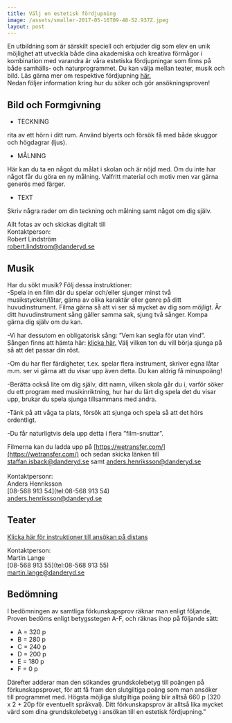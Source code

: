 ```yaml
---
title: Välj en estetisk fördjupning
image: /assets/smaller-2017-05-16T09-48-52.937Z.jpeg
layout: post
---
```

En utbildning som är särskilt speciell och erbjuder dig som elev en unik möjlighet att utveckla både dina akademiska och kreativa förmågor i kombination med varandra är våra estetiska fördjupningar som finns på både samhälls- och naturprogrammet. Du kan välja mellan teater, musik och bild. Läs gärna mer om respektive fördjupning [här.](https://www.dagy.danderyd.se/program/estet)
<br>
Nedan följer information kring hur du söker och gör ansökningsproven!
<br>
## Bild och Formgivning

* TECKNING

rita av ett hörn i ditt rum. Använd blyerts och försök få med både skuggor och högdagrar (ljus).<br>
* MÅLNING

Här kan du ta en något du målat i skolan och är nöjd med. Om du inte har något får du göra en ny målning. Valfritt material och motiv men var gärna generös med färger.<br>
* TEXT

Skriv några rader om din teckning och målning samt något om dig själv.<br>

Allt fotas av och skickas digitalt till<br>
Kontaktperson:<br>
Robert Lindström<br>
[robert.lindstrom@danderyd.se](mailto:robert.lindstrom@danderyd.se)

## Musik

Har du sökt musik? Följ dessa instruktioner:
<br>
-Spela in en film där du spelar och/eller sjunger minst två musikstycken/låtar, gärna av olika karaktär eller genre på ditt huvudinstrument. Filma gärna så att vi ser så mycket av dig som möjligt.
Är ditt huvudinstrument sång gäller samma sak, sjung två sånger. Kompa gärna dig själv om du kan. 

-Vi har dessutom en obligatorisk sång: ”Vem kan segla för utan vind”. Sången finns att hämta här: [klicka här.](/assets/VemKanSeglaförutanVind.pdf) Välj vilken ton du vill börja sjunga på så att det passar din röst.

-Om du har fler färdigheter, t.ex. spelar flera instrument, skriver egna låtar m.m. ser vi gärna att du visar upp även detta. Du kan aldrig få minuspoäng!

-Berätta också lite om dig själv, ditt namn, vilken skola går du i, varför söker du ett program med musikinriktning, hur har du lärt dig spela det du visar upp, brukar du spela sjunga tillsammans med andra.

-Tänk på att våga ta plats, försök att sjunga och spela så att det hörs ordentligt.

-Du får naturligtvis dela upp detta i flera ”film-snuttar”.

Filmerna kan du ladda upp på [https://wetransfer.com/](https://wetransfer.com/) och sedan skicka länken till [staffan.isback@danderyd.se](mailto:staffan.isback@danderyd.se) samt [anders.henriksson@danderyd.se](mailto:staffan.isback@danderyd.se)
<br>
<br>
Kontaktpersonr:<br>
Anders Henriksson<br>
[08-568 913 54](tel:08-568 913 54)<br>
[anders.henriksson@danderyd.se](mailto:anders.henriksson@danderyd.se)

## Teater

[Klicka här för instruktioner till ansökan på distans](/assets/omvalteater2020.pdf)

Kontaktperson:<br>
Martin Lange<br>
[08-568 913 55](tel:08-568 913 55)<br>
[martin.lange@danderyd.se](mailto:martin.lange@danderyd.se)

## Bedömning

I bedömningen av samtliga förkunskapsprov räknar man enligt följande,
Proven bedöms enligt betygsstegen A-F, och räknas ihop på följande sätt:
<br>
<ul>
  <li>A = 320 p</li>
<li>B = 280 p</li>
<li>C = 240 p</li>
<li>D = 200 p</li>
<li>E = 180 p</li>
<li>F = 0 p</li>
</ul>

Därefter adderar man den sökandes grundskolebetyg till poängen på förkunskapsprovet, för att få fram den slutgiltiga poäng som man ansöker till programmet med. Högsta möjliga slutgiltiga poäng blir alltså 660 p (320 x 2 + 20p för eventuellt språkval). Ditt förkunskapsprov är alltså lika mycket värd som dina grundskolebetyg i ansökan till en estetisk fördjupning.”
